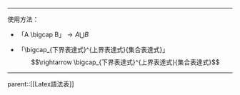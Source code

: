 
- - -
使用方法：
- 「A \\bigcap B」$\rightarrow A\bigcup B$


- 「\\bigcap_{下界表達式}^{上界表達式}{集合表達式}」$$\rightarrow \bigcap_{下界表達式}^{上界表達式}{集合表達式}$$
- - -
parent::[[Latex語法表]]
